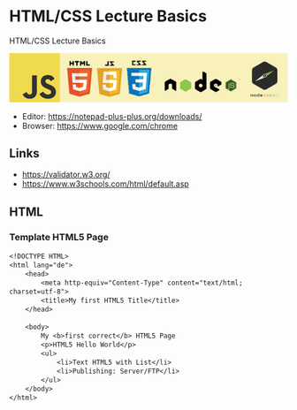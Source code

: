 # HTML/CSS Lecture Basics
 HTML/CSS Lecture Basics

![HTML Basics](/assets/logo.png)

* Editor: https://notepad-plus-plus.org/downloads/
* Browser: https://www.google.com/chrome

## Links

* https://validator.w3.org/
* https://www.w3schools.com/html/default.asp

## HTML
### Template HTML5 Page
```
<!DOCTYPE HTML>
<html lang="de">
	<head>
		<meta http-equiv="Content-Type" content="text/html; charset=utf-8"> 
		<title>My first HTML5 Title</title>
	</head>

	<body>
		My <b>first correct</b> HTML5 Page
		<p>HTML5 Hello World</p>
		<ul>
			<li>Text HTML5 with List</li>
			<li>Publishing: Server/FTP</li>
		</ul>
	</body>
</html>
```
